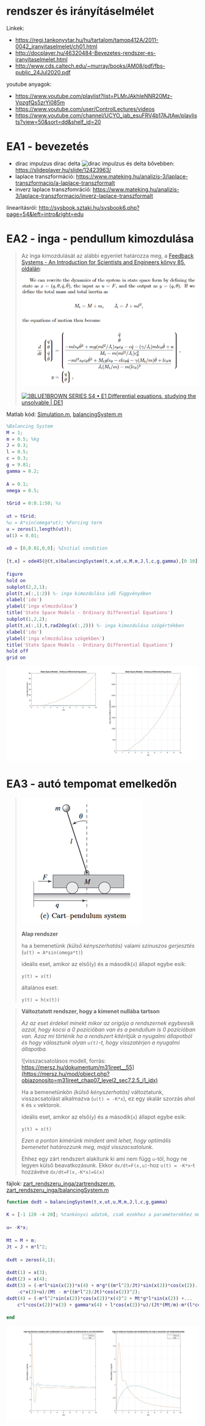 # rendszer és irányításelmélet
Linkek: 
- https://regi.tankonyvtar.hu/hu/tartalom/tamop412A/2011-0042_iranyitaselmelet/ch01.html
- http://docplayer.hu/46320484-Bevezetes-rendszer-es-iranyitaselmelet.html
- http://www.cds.caltech.edu/~murray/books/AM08/pdf/fbs-public_24Jul2020.pdf

youtube anyagok:
- https://www.youtube.com/playlist?list=PLMrJAkhIeNNR20Mz-VpzgfQs5zrYi085m
- https://www.youtube.com/user/ControlLectures/videos
- https://www.youtube.com/channel/UCYO_jab_esuFRV4b17AJtAw/playlists?view=50&sort=dd&shelf_id=20

# EA1 - bevezetés
- dirac impulzus dirac delta
![dirac impulzus és delta](https://slideplayer.hu/slide/12423963/74/images/6/Szabv%C3%A1nyos+vizsg%C3%A1l%C3%B3+jelek.jpg)
bővebben: https://slideplayer.hu/slide/12423963/
- laplace transzformáció: https://www.mateking.hu/analizis-3/laplace-transzformacio/a-laplace-transzformalt
- inverz laplace transzfomráció: https://www.mateking.hu/analizis-3/laplace-transzformacio/inverz-laplace-transzformalt

linearitásról: http://sysbook.sztaki.hu/sysbook6.php?page=54&left=intro&right=edu

# EA2 - inga - pendullum kimozdulása
> Az inga kimozdulását az alábbi egyenlet határozza meg, a [Feedback Systems - An Introduction for Scientists and Engineers könyv 85. oldalán](http://www.cds.caltech.edu/~murray/books/AM08/pdf/fbs-public_24Jul2020.pdf):
>
> ![képlet](https://github.com/gabboraron/rendszer_es_iranyitaselmelet/blob/main/ingadiffegynelet.png)
>
> [![3BLUE1BROWN SERIES  S4 • E1 Differential equations, studying the unsolvable | DE1](https://img.youtube.com/vi/p_di4Zn4wz4/0.jpg)](https://www.youtube.com/watch?v=p_di4Zn4wz4)

Matlab kód: [Simulation.m](https://github.com/gabboraron/rendszer_es_iranyitaselmelet/blob/main/Simulation.m), [balancingSystem.m](https://github.com/gabboraron/rendszer_es_iranyitaselmelet/blob/main/balancingSystem.m)
```Matlab
%Balancing System
M = 1;
m = 0.5; %kg
J = 0.3;
l = 0.5;
c = 0.3;
g = 9.81;
gamma = 0.2;

A = 0.1;
omega = 0.5;

tGrid = 0:0.1:50; %s

ut = tGrid;
%u = A*sin(omega*ut); %Forcing term
u = zeros(1,length(ut));
u(1) = 0.01;

x0 = [0,0.01,0,0]; %Initial condition

[t,x] = ode45(@(t,x)balancingSystem(t,x,ut,u,M,m,J,l,c,g,gamma),[0 10],x0);

figure
hold on
subplot(2,2,1);
plot(t,x(:,1:2)) %- inga kimozdulása idő függvényében
xlabel('ido')
ylabel('inga elmozdulása')
title('State Space Models - Ordinary Differential Equations')
subplot(1,2,2);
plot(t,x(:,1),t,rad2deg(x(:,2))) %- inga kimozdulása szögértékben
xlabel('ido')
ylabel('inga elmozdulása szögekben')
title('State Space Models - Ordinary Differential Equations')
hold off
grid on
```
![kimozdulás](https://github.com/gabboraron/rendszer_es_iranyitaselmelet/blob/main/inga-ido%2Bszog.jpg)


# EA3 - autó tempomat emelkedőn
> ![kocsi ingával](https://github.com/gabboraron/rendszer_es_iranyitaselmelet/blob/main/kocsi-pendulummal.png)
>
> **Alap rendszer**
>
> ha a bemenetünk *(külső kényszerhatás)* valami *szinuszos gerjesztés* (`u(t) = A*sin(omega*t)`)
> 
> ideális eset, amikor az első(`y`) és a második(`x`) állapot egybe esik:
>
> `y(t) = x(t)`
>
> általános eset:
>
> `y(t) = h(x(t))`


> **Változtatott rendszer, hogy a kimenet nullába tartson**
>
> *Az az eset érdekel minekt mikor az origója a rendszernek egybeesik azzal, hogy  kocsi a 0 pozícióban van és a pendullum is 0 pozícióban van. Azaz mi történik ha a rendszert kitérítjük a nyugalmi állapotból és hogy választunk olyan `u(t)`-t, hogy visszatérjen a nyugalmi állapotba.*
>
> ![visszacsatolásos modell, forrás: https://mersz.hu/dokumentum/m31ireet__55](https://mersz.hu/mod/object.php?objazonosito=m31ireet_chap07_level2_sec7.2.5_i1_idx)
>
> Ha a bemenetünkön *(külső kényszerhatás)* változtatunk, visszacsatolást alkalmazva (`u(t) = -K*x`), ez egy skalár szorzás ahol `K` és `x` vektorok.
> 
> ideális eset, amikor az első(`y`) és a második(`x`) állapot egybe esik:
>
> `y(t) = x(t)`
>
> *Ezen a ponton kimérünk mindent amit lehet, hogy optimális bemenetet határozzunk meg, majd visszacsatolunk.* 
>
> Ehhez egy zárt rendszert alakítunk ki ami nem függ `u`-tól, hogy ne legyen külső beavatkozásunk. Ekkor `dx/dt=F(x,u)`-hoz `u(t) = -K*x`-t hozzávéve `dx/dt=F(x,-K*x)=G(x)` 

fájlok: [zart_rendszeru_inga/zartrendszer.m](https://github.com/gabboraron/rendszer_es_iranyitaselmelet/blob/main/zart_rendszeru_inga/zartrendszer.m), [zart_rendszeru_inga/balancingSystem.m](https://github.com/gabboraron/rendszer_es_iranyitaselmelet/blob/main/zart_rendszeru_inga/balancingSystem.m)
```Matlab
function dxdt = balancingSystem(t,x,ut,u,M,m,J,l,c,g,gamma)

K = [-1 120 -4 20]; %tankönyvi adatok, csak ezekhez a paraméterekhez működik! Minden más, különböző paraméterű rendszerhez más értékek valók!

u= -K*x;

Mt = M + m;
Jt = J + m*l^2;

dxdt = zeros(4,1);

dxdt(1) = x(3);
dxdt(2) = x(4);
dxdt(3) = (-m*l*sin(x(2))*x(4) + m*g*((m*l^2)/Jt)*sin(x(2))*cos(x(2))...
    -c*x(3)+u)/(Mt - m*((m*l^2)/Jt)*cos(x(2))^2);
dxdt(4) = (-m*l^2*sin(x(2))*cos(x(2))*x(4)^2 + Mt*g*l*sin(x(2)) +...
    c*l*cos(x(2))*x(3) + gamma*x(4) + l*cos(x(2))*u)/(Jt*(Mt/m)-m*(l*cos(x(2)))^2);

end
```
![végeredménye](https://github.com/gabboraron/rendszer_es_iranyitaselmelet/blob/main/zart_rendszeru_inga/zart_rendszeru_inga.jpg)

